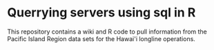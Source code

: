 # Querrying servers using sql in R 
This repository contains a wiki and R code to pull information from the Pacific Island Region data sets for the Hawai'i longline operations. 
